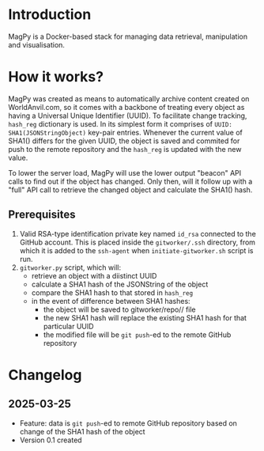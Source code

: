 # Introduction
MagPy is a Docker-based stack for managing data retrieval, manipulation and visualisation.

# How it works?
MagPy was created as means to automatically archive content created on WorldAnvil.com, so it comes with a backbone of treating every object as having a Universal Unique Identifier (UUID). To facilitate change tracking, `hash_reg` dictionary is used. In its simplest form it comprises of `UUID: SHA1(JSONStringObject)` key-pair entries. Whenever the current value of SHA1() differs for the given UUID, the object is saved and commited for push to the remote repository and the `hash_reg` is updated with the new value.

To lower the server load, MagPy will use the lower output "beacon" API calls to find out if the object has changed. Only then, will it follow up with a "full" API call to retrieve the changed object and calculate the SHA1() hash.
## Prerequisites
1. Valid RSA-type identification private key named `id_rsa` connected to the GitHub account. This is placed inside the `gitworker/.ssh` directory, from which it is added to the `ssh-agent` when `initiate-gitworker.sh` script is run.
2. `gitworker.py` script, which will:
    - retrieve an object with a diistinct UUID
    - calculate a SHA1 hash of the JSONString of the object
    - compare the SHA1 hash to that stored in `hash_reg`
    - in the event of difference between SHA1 hashes:
        - the object will be saved to gitworker/repo/<remote repo name>/<UUID> file
        - the new SHA1 hash will replace the existing SHA1 hash for that particular UUID
        - the modified <UUID> file will be `git push`-ed to the remote GitHub repository

# Changelog
## 2025-03-25
- Feature: data is `git push`-ed to remote GitHub repository based on change of the SHA1 hash of the object
- Version 0.1 created
